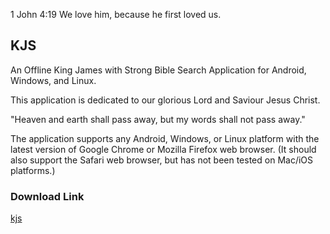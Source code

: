 1 John 4:19 We love him, because he first loved us.

## KJS
An Offline King James with Strong Bible Search Application for Android, Windows, and Linux.

This application is dedicated to our glorious Lord and Saviour Jesus Christ.

"Heaven and earth shall pass away, but my words shall not pass away."

The application supports any Android, Windows, or Linux platform with the latest version of Google Chrome or Mozilla Firefox web browser. (It should also support the Safari web browser, but has not been tested on Mac/iOS platforms.)

### Download Link
[kjs](https://1john419.github.io/kjs-test/)

